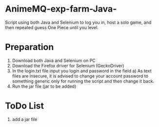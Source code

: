 # AnimeMQ-exp-farm-Java-
Script using both Java and Selenium to log you in, host a solo game, and then repeated guess One Piece until you level.

# Preparation
1) Download both Java and Selenium on PC
2) Download the Firefox driver for Selenium (GeckoDriver)
3) In the login.txt file input you login and password in the field
   a) As text files are insecure, it is advised to change your account password to something generic only for running the script and then change it back.
4) Run the jar file (jar to be added)

# ToDo List
1) add a jar file
